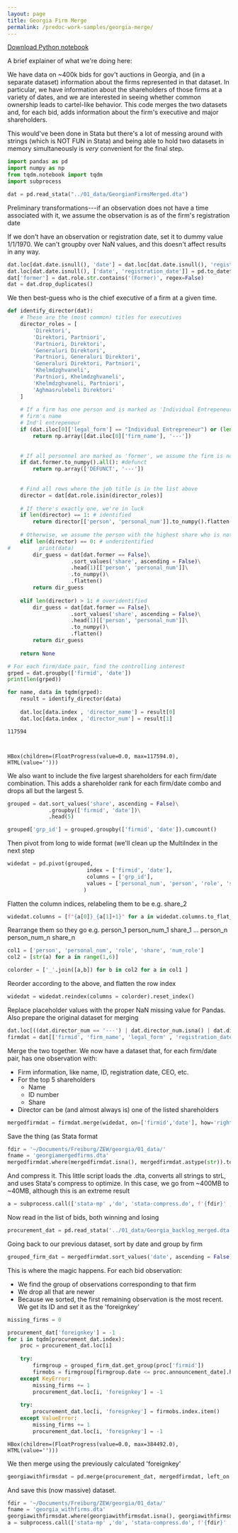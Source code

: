 ```yaml
---
layout: page
title: Georgia Firm Merge
permalink: /predoc-work-samples/georgia-merge/
---
```


[Download Python notebook](/assets/georgia-merge.ipynb)


A brief explainer of what we're doing here:

We have data on ~400k bids for gov't auctions in Georgia, and (in a separate dataset) information about the firms represented in that dataset. In particular, we have information about the shareholders of those firms at a variety of dates, and we are interested in seeing whether common ownership leads to cartel-like behavior. This code merges the two datasets and, for each bid, adds information about the firm's executive and major shareholders.

This would've been done in Stata but there's a lot of messing around with strings (which is NOT FUN in Stata) and being able to hold two datasets in memory simultaneously is _very_ convenient for the final step.


```python
import pandas as pd
import numpy as np
from tqdm.notebook import tqdm
import subprocess
```


```python
dat = pd.read_stata("../01_data/GeorgianFirmsMerged.dta")
```

Preliminary transformations---if an observation does not have a time associated with it, we assume the observation is as of the firm's registration date

If we don't have an observation or registration date, set it to dummy value 1/1/1970. We can't groupby over NaN values, and this doesn't affect results in any way.


```python
dat.loc[dat.date.isnull(), 'date'] = dat.loc[dat.date.isnull(), 'registration_date']
dat.loc[dat.date.isnull(), ['date', 'registration_date']] = pd.to_datetime("1/1/1970")
dat['former'] = dat.role.str.contains('(Former)', regex=False)
dat = dat.drop_duplicates()
```

We then best-guess who is the chief executive of a firm at a given time.


```python
def identify_director(dat):
    # These are the (most common) titles for executives
    director_roles = [
        'Direktori',
        'Direktori, Partniori',
        'Partniori, Direktori',
        'Generaluri Direktori',
        'Partniori, Generaluri Direktori',
        'Generaluri Direktori, Partniori',
        'Khelmdzghvaneli',
        'Partniori, Khelmdzghvaneli',
        'Khelmdzghvaneli, Partniori',
        'Aghmasrulebeli Direktori'
    ]
    
    # If a firm has one person and is marked as 'Individual Entrepeneur', the director name is the same as the 
    # firm's name
    # Ind'l entrepeneur
    if (dat.iloc[0]['legal_form'] == "Individual Entrepreneur") or (len(dat) == 1 and not dat.iloc[0]['legal_form']):
        return np.array([dat.iloc[0]['firm_name'], '---'])
    
    
    # If all personnel are marked as 'former', we assume the firm is no longer in operation
    if dat.former.to_numpy().all(): #defunct
        return np.array(['DEFUNCT', '---'])
    
    
    # Find all rows where the job title is in the list above
    director = dat[dat.role.isin(director_roles)]
    
    # If there's exactly one, we're in luck
    if len(director) == 1: # identified
        return director[['person', 'personal_num']].to_numpy().flatten()
    
    # Otherwise, we assume the person with the highest share who is not marked 'former' is the executive
    elif len(director) == 0: # underitentified
#         print(data)
        dir_guess = dat[dat.former == False]\
                    .sort_values('share', ascending = False)\
                    .head(1)[['person', 'personal_num']]\
                    .to_numpy()\
                    .flatten()
        return dir_guess
    
    elif len(director) > 1: # overidentified
        dir_guess = dat[dat.former == False]\
                    .sort_values('share', ascending = False)\
                    .head(1)[['person', 'personal_num']]\
                    .to_numpy()\
                    .flatten()
        return dir_guess
    
    return None

# For each firm/date pair, find the controlling interest
grped = dat.groupby(['firmid', 'date'])
print(len(grped))

for name, data in tqdm(grped):
    result = identify_director(data)
    
    dat.loc[data.index , 'director_name'] = result[0]
    dat.loc[data.index , 'director_num'] = result[1]
```

    117594



    HBox(children=(FloatProgress(value=0.0, max=117594.0), HTML(value='')))


    


We also want to include the five largest shareholders for each firm/date combination. This adds a shareholder rank for each firm/date combo and drops all but the largest 5.


```python
grouped = dat.sort_values('share', ascending = False)\
             .groupby(['firmid', 'date'])\
             .head(5)

grouped['grp_id'] = grouped.groupby(['firmid', 'date']).cumcount()
```

Then pivot from long to wide format (we'll clean up the MultiIndex in the next step


```python
widedat = pd.pivot(grouped,
                         index = ['firmid', 'date'],
                         columns = ['grp_id'],
                         values = ['personal_num', 'person', 'role', 'share', 'num_role']
                        )

```






Flatten the column indices, relabeling them to be e.g. share_2


```python
widedat.columns = [f"{a[0]}_{a[1]+1}" for a in widedat.columns.to_flat_index()]
```

Rearrange them so they go e.g. person_1 person_num_1 share_1 ... person_n person_num_n share_n


```python
col1 = ['person', 'personal_num', 'role', 'share', 'num_role']
col2 = [str(a) for a in range(1,6)]

colorder = ['_'.join([a,b]) for b in col2 for a in col1 ]
```

Reorder according to the above, and flatten the row index


```python
widedat = widedat.reindex(columns = colorder).reset_index()
```

Replace placeholder values with the proper NaN missing value for Pandas. Also prepare the original dataset for merging


```python
dat.loc[((dat.director_num == '---') | dat.director_num.isna() | dat.director_num == None) & (dat.legal_form != 'Individual Entrepeneur') , 'director_num' ] = np.NaN
firmdat = dat[['firmid', 'firm_name', 'legal_form' , 'registration_date', 'address' , 'email', 'date', 'director_name', 'director_num']].drop_duplicates()
```

Merge the two together. We now have a dataset that, for each firm/date pair, has one observation with:

- Firm information, like name, ID, registration date, CEO, etc.
- For the top 5 shareholders
    - Name
    - ID number
    - Share
- Director can be (and almost always is) one of the listed shareholders


```python
mergedfirmdat = firmdat.merge(widedat, on=['firmid','date'], how='right')
```

Save the thing (as Stata format


```python
fdir = '~/Documents/Freiburg/ZEW/georgia/01_data/'
fname = 'georgiamergedfirms.dta'
mergedfirmdat.where(mergedfirmdat.isna(), mergedfirmdat.astype(str)).to_stata(fdir + fname, version = 119, write_index=False)
```

And compress it. This little script loads the .dta, converts all strings to strL, and uses Stata's compress to optimize. In this case, we go from ~400MB to ~40MB, although this is an extreme result


```python
a = subprocess.call(['stata-mp' ,'do', 'stata-compress.do', f'{fdir}' , f'{fname}'])
```

Now read in the list of bids, both winning and losing


```python
procurement_dat = pd.read_stata('../01_data/Georgia_backlog_merged.dta')
```

Going back to our previous dataset, sort by date and group by firm


```python
grouped_firm_dat = mergedfirmdat.sort_values('date', ascending = False).groupby('firmid')
```

This is where the magic happens. For each bid observation:

- We find the group of observations corresponding to that firm
- We drop all that are newer
- Because we sorted, the first remaining observation is the most recent. We get its ID and set it as the 'foreignkey'


```python
missing_firms = 0

procurement_dat['foreignkey'] = -1
for i in tqdm(procurement_dat.index):
    proc = procurement_dat.loc[i]
    
    try:
        firmgroup = grouped_firm_dat.get_group(proc['firmid'])
        firmobs = firmgroup[firmgroup.date <= proc.announcement_date].head(1)
    except KeyError:
        missing_firms += 1
        procurement_dat.loc[i, 'foreignkey'] = -1
    
    try:
        procurement_dat.loc[i, 'foreignkey'] = firmobs.index.item()
    except ValueError:
        missing_firms += 1
        procurement_dat.loc[i, 'foreignkey'] = -1

```


    HBox(children=(FloatProgress(value=0.0, max=384492.0), HTML(value='')))


    


We then merge using the previously calculated 'foreignkey'


```python
georgiawithfirmsdat = pd.merge(procurement_dat, mergedfirmdat, left_on = 'foreignkey', right_index = True, how='left')
```

And save this (now massive) dataset.


```python
fdir = '~/Documents/Freiburg/ZEW/georgia/01_data/'
fname = 'georgia_withfirms.dta'
georgiawithfirmsdat.where(georgiawithfirmsdat.isna(), georgiawithfirmsdat.astype(str)).to_stata(fdir + fname, version = 119, write_index=False)
a = subprocess.call(['stata-mp' ,'do', 'stata-compress.do', f'{fdir}' , f'{fname}'])
```


```python

```
